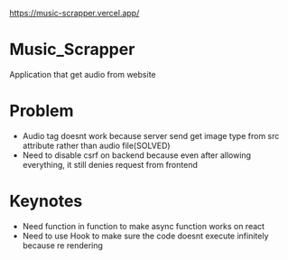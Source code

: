 https://music-scrapper.vercel.app/
# Music_Scrapper

Application that get audio from website

# Problem

- Audio tag doesnt work because server send get image type from src attribute rather than audio file(SOLVED)
- Need to disable csrf on backend because even after allowing everything, it still denies request from frontend

# Keynotes

- Need function in function to make async function works on react
- Need to use Hook to make sure the code doesnt execute infinitely because re rendering
